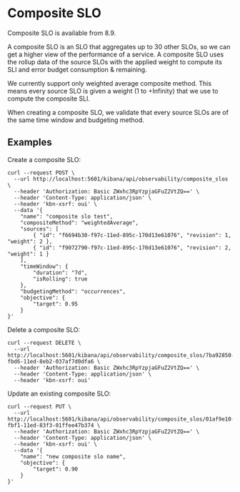 # Composite SLO

Composite SLO is available from 8.9.

A composite SLO is an SLO that aggregates up to 30 other SLOs, so we can get a higher view of the performance of a service.
A composite SLO uses the rollup data of the source SLOs with the applied weight to compute its SLI and error budget consumption & remaining.

We currently support only weighted average composite method. This means every source SLO is given a weight (1 to +Infinity) that we use to compute the composite SLI.

When creating a composite SLO, we validate that every source SLOs are of the same time window and budgeting method.

## Examples

Create a composite SLO:

```
curl --request POST \
  --url http://localhost:5601/kibana/api/observability/composite_slos \
  --header 'Authorization: Basic ZWxhc3RpYzpjaGFuZ2VtZQ==' \
  --header 'Content-Type: application/json' \
  --header 'kbn-xsrf: oui' \
  --data '{
	"name": "composite slo test",
	"compositeMethod": "weightedAverage",
	"sources": [
		{ "id": "f6694b30-f97c-11ed-895c-170d13e61076", "revision": 1, "weight": 2 },
		{ "id": "f9072790-f97c-11ed-895c-170d13e61076", "revision": 2, "weight": 1 }
	],
	"timeWindow": {
		"duration": "7d",
		"isRolling": true
	},
	"budgetingMethod": "occurrences",
	"objective": {
		"target": 0.95
	}
}'
```


Delete a composite SLO:

```
curl --request DELETE \
  --url http://localhost:5601/kibana/api/observability/composite_slos/7ba92850-fbd6-11ed-8eb2-037af7d0dfa6 \
  --header 'Authorization: Basic ZWxhc3RpYzpjaGFuZ2VtZQ==' \
  --header 'Content-Type: application/json' \
  --header 'kbn-xsrf: oui'
```

Update an existing composite SLO:

```
curl --request PUT \
  --url http://localhost:5601/kibana/api/observability/composite_slos/01af9e10-fbf1-11ed-83f3-01ffee47b374 \
  --header 'Authorization: Basic ZWxhc3RpYzpjaGFuZ2VtZQ==' \
  --header 'Content-Type: application/json' \
  --header 'kbn-xsrf: oui' \
  --data '{
	"name": "new composite slo name",
	"objective": {
		"target": 0.90
	}
}'
```